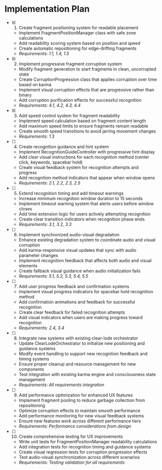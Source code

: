 # Implementation Plan

- [x] 1. Create fragment positioning system for readable placement

  - Implement FragmentPositionManager class with safe zone calculations
  - Add readability scoring system based on position and speed
  - Create automatic repositioning for edge-drifting fragments
  - _Requirements: 1.1, 1.4, 1.5_

- [x] 2. Implement progressive fragment corruption system


  - Modify fragment generation to start fragments in clean, uncorrupted state
  - Create CorruptionProgression class that applies corruption over time based on karma
  - Implement visual corruption effects that are progressive rather than binary
  - Add corruption purification effects for successful recognition
  - _Requirements: 4.1, 4.2, 4.3, 4.4_

- [x] 3. Add speed control system for fragment readability







  - Implement speed calculation based on fragment content length
  - Add maximum speed limits to ensure fragments remain readable
  - Create smooth speed transitions to avoid jarring movement changes
  - _Requirements: 1.3_

- [ ] 4. Create recognition guidance and hint system

  - Implement RecognitionGuideController with progressive hint display
  - Add clear visual instructions for each recognition method (center click, keywords, spacebar hold)
  - Create visual feedback system for recognition attempts and progress
  - Add recognition method indicators that appear when window opens
  - _Requirements: 2.1, 2.2, 2.3, 2.5_

- [ ] 5. Extend recognition timing and add timeout warnings

  - Increase minimum recognition window duration to 15 seconds
  - Implement timeout warning system that alerts users before window closes
  - Add time extension logic for users actively attempting recognition
  - Create clear transition indicators when recognition phase ends
  - _Requirements: 3.1, 3.2, 3.3_

- [ ] 6. Implement synchronized audio-visual degradation

  - Enhance existing degradation system to coordinate audio and visual corruption
  - Add karma-responsive visual updates that sync with audio parameter changes
  - Implement recognition feedback that affects both audio and visual elements
  - Create fallback visual guidance when audio initialization fails
  - _Requirements: 5.1, 5.2, 5.3, 5.4, 5.5_

- [ ] 7. Add user progress feedback and confirmation systems

  - Implement visual progress indicators for spacebar hold recognition method
  - Add confirmation animations and feedback for successful recognition
  - Create clear feedback for failed recognition attempts
  - Add visual indicators when users are making progress toward recognition
  - _Requirements: 2.4, 3.4_

- [ ] 8. Integrate new systems with existing clear-lode orchestrator

  - Update ClearLodeOrchestrator to initialize new positioning and guidance systems
  - Modify event handling to support new recognition feedback and timing systems
  - Ensure proper cleanup and resource management for new components
  - Test integration with existing karma engine and consciousness state management
  - _Requirements: All requirements integration_

- [ ] 9. Add performance optimization for enhanced UX features

  - Implement fragment pooling to reduce garbage collection from repositioning
  - Optimize corruption effects to maintain smooth performance
  - Add performance monitoring for new visual feedback systems
  - Ensure new features work across different performance tiers
  - _Requirements: Performance considerations from design_

- [ ] 10. Create comprehensive testing for UX improvements
  - Write unit tests for FragmentPositionManager readability calculations
  - Add integration tests for recognition timing and guidance systems
  - Create visual regression tests for corruption progression effects
  - Test audio-visual synchronization across different scenarios
  - _Requirements: Testing validation for all requirements_
